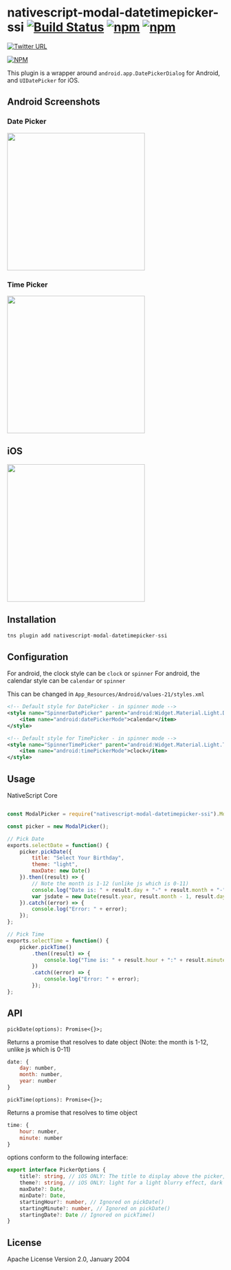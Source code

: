 # nativescript-modal-datetimepicker-ssi [![Build Status](https://travis-ci.org/shiv19/nativescript-material-datetimepicker.svg?branch=master)](https://travis-ci.org/davecoffin/nativescript-modal-datetimepicker-ssi) [![npm](https://img.shields.io/npm/dt/express.svg)](https://www.npmjs.com/package/nativescript-modal-datetimepicker-ssi) [![npm](https://img.shields.io/npm/v/nativescript-material-datetimepicker.svg)](https://www.npmjs.com/package/nativescript-modal-datetimepicker-ssi)

[![Twitter URL](https://img.shields.io/badge/twitter-%40MultiShiv19-blue.svg)](https://twitter.com/MultiShiv19)


[![NPM](https://nodei.co/npm/nativescript-modal-datetimepicker-ssi.png)](https://nodei.co/npm/nativescript-modal-datetimepicker-ssi/)

This plugin is a wrapper around `android.app.DatePickerDialog` for Android, and `UIDatePicker` for iOS.

## Android Screenshots

### Date Picker
<img src="https://github.com/simplec-dev/nativescript-modal-datetimepicker-ssi/blob/master/assets/datepicker.jpeg?raw=true" height="320" > 

### Time Picker
<img src="https://github.com/simplec-dev/nativescript-modal-datetimepicker-ssi/blob/master/assets/timepicker.jpeg?raw=true" height="320" > 

## iOS
<img src="https://github.com/simplec-dev/nativescript-modal-datetimepicker-ssi/blob/master/assets/iosdatepicker.gif?raw=true" height="320" > 

## Installation

```javascript
tns plugin add nativescript-modal-datetimepicker-ssi
```

## Configuration 

For android, the clock style can be `clock` or `spinner`
For android, the calendar style can be `calendar` or `spinner`

This can be changed in `App_Resources/Android/values-21/styles.xml`
```xml
<!-- Default style for DatePicker - in spinner mode -->
<style name="SpinnerDatePicker" parent="android:Widget.Material.Light.DatePicker">
    <item name="android:datePickerMode">calendar</item>
</style>

<!-- Default style for TimePicker - in spinner mode -->
<style name="SpinnerTimePicker" parent="android:Widget.Material.Light.TimePicker">
    <item name="android:timePickerMode">clock</item>
</style>
```

## Usage

NativeScript Core

```js

const ModalPicker = require("nativescript-modal-datetimepicker-ssi").ModalDatetimepicker;

const picker = new ModalPicker();

// Pick Date
exports.selectDate = function() {
    picker.pickDate({
        title: "Select Your Birthday",
        theme: "light",
        maxDate: new Date()
    }).then((result) => {
        // Note the month is 1-12 (unlike js which is 0-11)
        console.log("Date is: " + result.day + "-" + result.month + "-" + result.year);
        var jsdate = new Date(result.year, result.month - 1, result.day);
    }).catch((error) => {
        console.log("Error: " + error);
    });
};

// Pick Time
exports.selectTime = function() {
    picker.pickTime()
        .then((result) => {
            console.log("Time is: " + result.hour + ":" + result.minute);
        })
        .catch((error) => {
            console.log("Error: " + error);
        });
};

```

## API

`pickDate(options): Promise<{}>;`

Returns a promise that resolves to date object  (Note: the month is 1-12, unlike js which is 0-11)
```js
date: {
    day: number,
    month: number,
    year: number
}
```

`pickTime(options): Promise<{}>;`

Returns a promise that resolves to time object
```js
time: {
    hour: number,
    minute: number
}
```

options conform to the following interface: 
```ts
export interface PickerOptions {
    title?: string, // iOS ONLY: The title to display above the picker, defaults to "Choose A Time" or "Choose A Date"
    theme?: string, // iOS ONLY: light for a light blurry effect, dark for a dark blurry effect - defaults to dark
    maxDate?: Date,
    minDate?: Date,
    startingHour?: number, // Ignored on pickDate()
    startingMinute?: number, // Ignored on pickDate()
    startingDate?: Date // Ignored on pickTime()
}
```

    
## License

Apache License Version 2.0, January 2004
